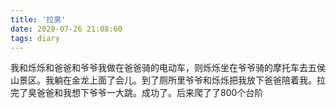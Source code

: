 ```yaml
---
title: '拉臭'
date: 2020-07-26 21:08:60
tags: diary
---
```

我和烁烁和爸爸和爷爷我做在爸爸骑的电动车，则烁烁坐在爷爷骑的摩托车去五侯山景区。我躺在金龙上面了会儿。到了厕所里爷爷和烁烁把我放下爸爸陪着我。拉完了臭爸爸和我想下爷爷一大跳。成功了。后来爬了了800个台阶
